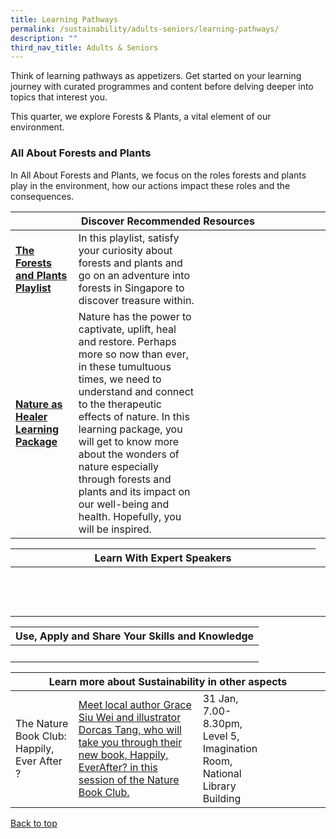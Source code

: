 ```yaml
---
title: Learning Pathways
permalink: /sustainability/adults-seniors/learning-pathways/
description: ""
third_nav_title: Adults & Seniors
---
```

Think of learning pathways as appetizers. Get started on your learning journey with curated programmes and content before delving deeper into topics that interest you.

This quarter, we explore Forests & Plants, a vital element of our environment.
 
<h3 class="margin--bottom--lg" id="All About Forests and Plants"><b>All About Forests and Plants</b></h3>
In All About Forests and Plants, we focus on the roles forests and plants play in the environment, how our actions impact these roles and the consequences. 

<div class="horizontal-scroll margin--bottom--lg">
  <table class="generic-table">
    <thead>
      <tr>
        <th colspan="4" class="is-uppercase has-weight-normal">Discover Recommended Resources</th>
      </tr>
    </thead>
    <tbody>
      <tr>
        <td style="width: 20%;"><a target="_blank" href="/sustainability/adults-seniors/content"><b>The Forests and Plants Playlist</b></a></td>
        <td style="width: 40%;">In this playlist, satisfy your curiosity about forests and plants and go on an adventure into forests in Singapore to discover  treasure within. </td>
        <td style="width: 20%;"> </td>
        <td style="width: 20%;"> </td>
      </tr>
      <tr>
				<td><a href="/sustainability/adults-seniors/content"><b>Nature as Healer Learning Package</b></a></td>
        <td>Nature has the power to captivate, uplift, heal and restore. Perhaps more so now than ever, in these tumultuous times, we need to understand and connect to the therapeutic effects of nature. In this learning package, you will get to know more about the wonders of nature especially through forests and plants and its impact on our well-being and health. Hopefully, you will be inspired.</td>
        <td></td>
        <td></td>
</tr>
</tbody>
</table>
</div>

<div class="horizontal-scroll margin--bottom--lg">
	<div class="horizontal-scroll margin--bottom--lg">
  </div><table class="generic-table">
    <thead>
      <tr>
        <th colspan="4" class="is-uppercase has-weight-normal">Learn With Expert Speakers</th>
      </tr>
    </thead>
    <tbody>
      <tr>
        <td style="width: 20%;"><b>  </b></td>
        <td style="width: 40%;">  

<br><br></td>
        <td style="width: 20%;"> <br></td>
        <td style="width: 20%;"> </td>
				<td></td>
     </tr>
</tbody>
</table>
</div>
				 
        
<div class="horizontal-scroll margin--bottom--lg">
	<div class="horizontal-scroll margin--bottom--lg">
  </div><table class="generic-table">
    <thead>
      <tr>
        <th colspan="4" class="is-uppercase has-weight-normal">Use, Apply and Share Your Skills and Knowledge </th>
			</tr>
    </thead>
    <tbody>
      <tr> 
				<td style="width: 20%;"> <b></b></td>
        <td style="width: 40%;">   </td>
        <td style="width: 20%;"><br></td>
        <td style="width: 20%;"></td>		
			</tr>
</tbody>
</table>
</div>

<div class="horizontal-scroll margin--bottom--lg">
  <table class="generic-table">
    <thead>
      <tr>
        <th colspan="4" class="is-uppercase has-weight-normal">Learn more about Sustainability in other aspects</th>
     </tr>
    </thead>
    <tbody>
      <tr>
				<td style="width: 20%;">The Nature Book Club: Happily, Ever After ? </td><td><a target="_blank>
        <td style=" href="https://www.eventbrite.sg/e/502435015657&quot;">Meet local author Grace Siu Wei and illustrator Dorcas Tang, who will take you through their new book, Happily, EverAfter? in this session of the Nature Book Club. <br></a></td>
					<td style="width: 20%;">31 Jan, 7.00-8.30pm, Level 5, Imagination Room, National Library Building</td> 
        <td style="width: 20%;"></td>
      </tr>
   </tbody>
  </table>
</div>

<p class="has-text-right margin--top--xl"><a href="#main-content">Back to top</a></p>
